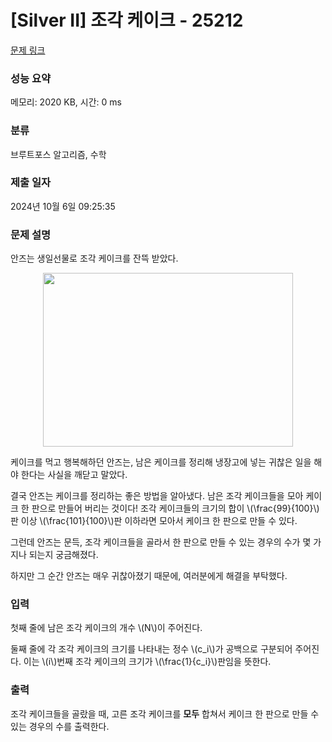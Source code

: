 # [Silver II] 조각 케이크 - 25212 

[문제 링크](https://www.acmicpc.net/problem/25212) 

### 성능 요약

메모리: 2020 KB, 시간: 0 ms

### 분류

브루트포스 알고리즘, 수학

### 제출 일자

2024년 10월 6일 09:25:35

### 문제 설명

<p>안즈는 생일선물로 조각 케이크를 잔뜩 받았다.</p>

<p style="text-align: center;"><img alt="" src="https://upload.acmicpc.net/0613981b-a050-49d6-a64c-642022bc0ccd/-/preview/" style="height: 278px; width: 400px;"></p>

<p>케이크를 먹고 행복해하던 안즈는, 남은 케이크를 정리해 냉장고에 넣는 귀찮은 일을 해야 한다는 사실을 깨닫고 말았다.</p>

<p>결국 안즈는 케이크를 정리하는 좋은 방법을 알아냈다. 남은 조각 케이크들을 모아 케이크 한 판으로 만들어 버리는 것이다! 조각 케이크들의 크기의 합이 \(\frac{99}{100}\)판 이상 \(\frac{101}{100}\)판 이하라면 모아서 케이크 한 판으로 만들 수 있다.</p>

<p>그런데 안즈는 문득, 조각 케이크들을 골라서 한 판으로 만들 수 있는 경우의 수가 몇 가지나 되는지 궁금해졌다.</p>

<p>하지만 그 순간 안즈는 매우 귀찮아졌기 때문에, 여러분에게 해결을 부탁했다.</p>

### 입력 

 <p>첫째 줄에 남은 조각 케이크의 개수 \(N\)이 주어진다.</p>

<p>둘째 줄에 각 조각 케이크의 크기를 나타내는 정수 \(c_i\)가 공백으로 구분되어 주어진다. 이는 \(i\)번째 조각 케이크의 크기가 \(\frac{1}{c_i}\)판임을 뜻한다.</p>

### 출력 

 <p>조각 케이크들을 골랐을 때, 고른 조각 케이크를 <strong>모두</strong> 합쳐서 케이크 한 판으로 만들 수 있는 경우의 수를 출력한다.</p>

